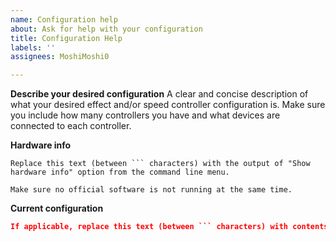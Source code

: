 ```yaml
---
name: Configuration help
about: Ask for help with your configuration
title: Configuration Help
labels: ''
assignees: MoshiMoshi0

---
```


**Describe your desired configuration**
A clear and concise description of what your desired effect and/or speed controller configuration is. Make sure you include how many controllers you have and what devices are connected to each controller.

**Hardware info**
```
Replace this text (between ``` characters) with the output of "Show hardware info" option from the command line menu. 

Make sure no official software is not running at the same time.
```

**Current configuration**
```json
If applicable, replace this text (between ``` characters) with contents of your current configuration here. 
```

